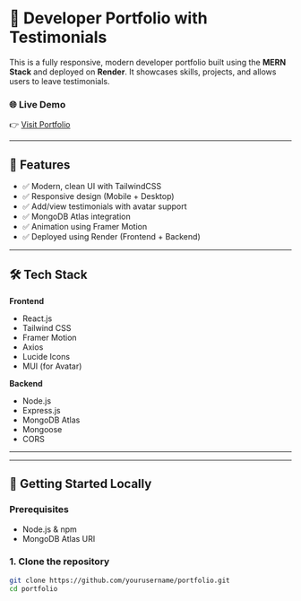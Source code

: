 # 🚀 Developer Portfolio with Testimonials

This is a fully responsive, modern developer portfolio built using the **MERN Stack** and deployed on **Render**. It showcases skills, projects, and allows users to leave testimonials.

### 🌐 Live Demo
👉 [Visit Portfolio](https://portfolio-frontend-jwq5.onrender.com)

---

## 📌 Features

- ✅ Modern, clean UI with TailwindCSS
- ✅ Responsive design (Mobile + Desktop)
- ✅ Add/view testimonials with avatar support
- ✅ MongoDB Atlas integration
- ✅ Animation using Framer Motion
- ✅ Deployed using Render (Frontend + Backend)

---

## 🛠️ Tech Stack

**Frontend**
- React.js
- Tailwind CSS
- Framer Motion
- Axios
- Lucide Icons
- MUI (for Avatar)

**Backend**
- Node.js
- Express.js
- MongoDB Atlas
- Mongoose
- CORS

---


---

## 🚀 Getting Started Locally

### Prerequisites
- Node.js & npm
- MongoDB Atlas URI

### 1. Clone the repository
```bash
git clone https://github.com/yourusername/portfolio.git
cd portfolio
